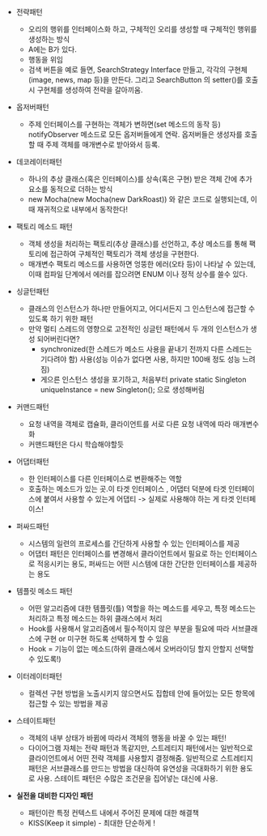 * 전략패턴 
  * 오리의 행위를 인터페이스화 하고, 구체적인 오리를 생성할 때 구체적인 행위를 생성하는 방식
  * A에는 B가 있다.
  * 행동을 위임
  * 검색 버튼을 예로 들면, SearchStrategy Interface 만들고, 각각의 구현체(image, news, map 등)을 만든다.
  그리고 SearchButton 의 setter()를 호출 시 구현체를 생성하여 전략을 갈아끼움.
* 옵저버패턴
  * 주제 인터페이스를 구현하는 객체가 변하면(set 메소드의 동작 등) notifyObserver 메소드로 모든 옵저버들에게 연락. 옵저버들은 생성자를 호출할 때
  주제 객체를 매개변수로 받아와서 등록.
* 데코레이터패턴
  * 하나의 추상 클래스(혹은 인터페이스)를 상속(혹은 구현) 받은 객체 간에 추가 요소를 동적으로 더하는 방식
  * new Mocha(new Mocha(new DarkRoast)) 와 같은 코드로 실행되는데, 이때 재귀적으로 내부에서 동작한다!
* 팩토리 메소드 패턴
  * 객체 생성을 처리하는 팩토리(추상 클래스)를 선언하고, 추상 메소드를 통해 팩토리에 접근하여 구체적인 팩토리가 객체 생성을 구현한다. 
  * 매개변수 팩토리 메소드를 사용하면 엉뚱한 에러(오타 등)이 나타날 수 있는데, 이때 컴파일 단계에서 에러를 잡으려면 ENUM 이나 정적 상수를 쓸수 있다.
* 싱글턴패턴
  * 클래스의 인스턴스가 하나만 만들어지고, 어디서든지 그 인스턴스에 접근할 수 있도록 하기 위한 패턴
  * 만약 멀티 스레드의 영향으로 고전적인 싱글턴 패턴에서 두 개의 인스턴스가 생성 되어버린다면?
    * synchronized(한 스레드가 메소드 사용을 끝내기 전까지 다른 스레드는 기다려야 함) 사용(성능 이슈가 없다면 사용, 하지만 100배 정도 성능 느려짐)
    * 게으른 인스턴스 생성을 포기하고, 처음부터 private static Singleton uniqueInstance = new Singleton(); 으로 생성해버림
* 커맨드패턴
  * 요청 내역을 객체로 캡슐화, 클라이언트를 서로 다른 요청 내역에 따라 매개변수화
  * 커맨드패턴은 다시 학습해야할듯
* 어댑터패턴
  * 한 인터페이스를 다른 인터페이스로 변환해주는 역할
  * 호출하는 메소드가 있는 곳.이 타겟 인터페이스                                                                                                , 어댑터 덕분에 타겟 인터페이스에 붙여서 사용할 수 있는게 어댑티 -> 실제로 사용해야 하는 게 타겟 인터페이스!
* 퍼싸드패턴
  * 시스템의 일련의 프로세스를 간단하게 사용할 수 있는 인터페이스를 제공
  * 어댑터 패턴은 인터페이스를 변경해서 클라이언트에서 필요로 하는 인터페이스로 적응시키는 용도, 퍼싸드는 어떤 시스템에 대한 간단한 인터페이스를 제공하는 용도
* 템플릿 메소드 패턴
  * 어떤 알고리즘에 대한 템플릿(틀) 역할을 하는 메소드를 세우고, 특정 메소드는 처리하고 특정 메소드는 하위 클래스에서 처리
  * Hook를 사용해서 알고리즘에서 필수적이지 않은 부분을 필요에 따라 서브클래스에 구현 or 미구현 하도록 선택하게 할 수 있음
  * Hook = 기능이 없는 메소드(하위 클래스에서 오버라이딩 할지 안할지 선택할 수 있도록!)
* 이터레이터패턴
  * 컬렉션 구현 방법을 노출시키지 않으면서도 집합테 안에 들어있는 모든 항목에 접근할 수 있는 방법을 제공
* 스테이트패턴
  * 객체의 내부 상태가 바뀜에 따라서 객체의 행동을 바꿀 수 있는 패턴!
  * 다이어그램 자체는 전략 패턴과 똑같지만, 스트레티지 패턴에서는 일반적으로 클라이언트에서 어떤 전략 객체를 사용할지 결정해줌. 일반적으로 
  스트레티지 패턴은 서브클래스를 만드는 방법을 대신하여 유연성을 극대화하기 위한 용도로 사용. 스테이트 패턴은 수많은 조건문을 집어넣는 대신에 사용.

* **실전을 대비한 디자인 패턴**
  * 패턴이란 특정 컨텍스트 내에서 주어진 문제에 대한 해결책
  * KISS(Keep it simple) - 최대한 단순하게 !
